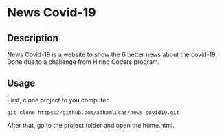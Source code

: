 # News Covid-19

## Description
News Covid-19 is a website to show the 6 better news about the covid-19. Done due to a challenge from Hiring Coders program.


## Usage

First, clone project to you computer.

`git clone https://github.com/adhamlucas/news-covid19.git`

After that, go to the project folder and open the home.html.

